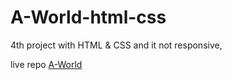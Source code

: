 # A-World-html-css
4th project with HTML &amp; CSS and it not responsive,

live repo <a href="https://tarek-98.github.io/A-World-html-css/">A-World</a>
